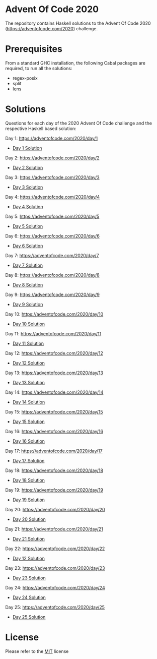 # Advent Of Code 2020
The repository contains Haskell solutions to the Advent Of Code 2020 (https://adventofcode.com/2020) challenge.

# Prerequisites
From a standard GHC installation, the following Cabal packages are required, to run all the solutions:
- regex-posix
- split
- lens

# Solutions
Questions for each day of the 2020 Advent Of Code challenge and the respective Haskell based solution:

Day 1: https://adventofcode.com/2020/day/1
- [Day 1 Solution](src/Day1)

Day 2: https://adventofcode.com/2020/day/2
- [Day 2 Solution](src/Day2)

Day 3: https://adventofcode.com/2020/day/3
- [Day 3 Solution](src/Day3)

Day 4: https://adventofcode.com/2020/day/4
- [Day 4 Solution](src/Day4)

Day 5: https://adventofcode.com/2020/day/5
- [Day 5 Solution](src/Day5)

Day 6: https://adventofcode.com/2020/day/6
- [Day 6 Solution](src/Day6)

Day 7: https://adventofcode.com/2020/day/7
- [Day 7 Solution](src/Day7)

Day 8: https://adventofcode.com/2020/day/8
- [Day 8 Solution](src/Day8)

Day 9: https://adventofcode.com/2020/day/9
- [Day 9 Solution](src/Day9)

Day 10: https://adventofcode.com/2020/day/10
- [Day 10 Solution](src/Day10)

Day 11: https://adventofcode.com/2020/day/11
- [Day 11 Solution](src/Day11)

Day 12: https://adventofcode.com/2020/day/12
- [Day 12 Solution](src/Day12)

Day 13: https://adventofcode.com/2020/day/13
- [Day 13 Solution](src/Day13)

Day 14: https://adventofcode.com/2020/day/14
- [Day 14 Solution](src/Day14)

Day 15: https://adventofcode.com/2020/day/15
- [Day 15 Solution](src/Day15)

Day 16: https://adventofcode.com/2020/day/16
- [Day 16 Solution](src/Day16)

Day 17: https://adventofcode.com/2020/day/17
- [Day 17 Solution](src/Day17)

Day 18: https://adventofcode.com/2020/day/18
- [Day 18 Solution](src/Day18)

Day 19: https://adventofcode.com/2020/day/19
- [Day 19 Solution](src/Day19)

Day 20: https://adventofcode.com/2020/day/20
- [Day 20 Solution](src/Day20)

Day 21: https://adventofcode.com/2020/day/21
- [Day 21 Solution](src/Day21)

Day 22: https://adventofcode.com/2020/day/22
- [Day 12 Solution](src/Day20)

Day 23: https://adventofcode.com/2020/day/23
- [Day 23 Solution](src/Day23)

Day 24: https://adventofcode.com/2020/day/24
- [Day 24 Solution](src/Day24)

Day 25: https://adventofcode.com/2020/day/25
- [Day 25 Solution](src/Day25)

# License
Please refer to the [MIT](LICENSE) license
